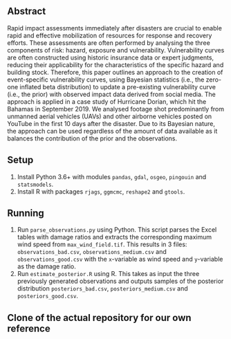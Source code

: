 ## Abstract
Rapid impact assessments immediately after disasters are crucial to enable rapid and effective mobilization of resources for response and recovery efforts. These assessments are often performed by analysing the three components of risk: hazard, exposure and vulnerability. Vulnerability curves are often constructed using historic insurance data or expert judgments, reducing their applicability for the characteristics of the specific hazard and building stock. Therefore, this paper outlines an approach to the creation of event-specific vulnerability curves, using Bayesian statistics (i.e., the zero-one inflated beta distribution) to update a pre-existing vulnerability curve (i.e., the prior) with observed impact data derived from social media. The approach is applied in a case study of Hurricane Dorian, which hit the Bahamas in September 2019. We analysed footage shot predominantly from unmanned aerial vehicles (UAVs) and other airborne vehicles posted on YouTube in the first 10 days after the disaster. Due to its Bayesian nature, the approach can be used regardless of the amount of data available as it balances the contribution of the prior and the observations.

## Setup
1. Install Python 3.6+ with modules `pandas`, `gdal`, `osgeo`, `pingouin` and `statsmodels`.
2. Install R with packages `rjags`, `ggmcmc`, `reshape2` and `gtools`.

## Running
1. Run `parse_observations.py` using Python. This script parses the Excel tables with damage ratios and extracts the corresponding maximum wind speed from `max_wind_field.tif`. This results in 3 files: `observations_bad.csv`, `observations_medium.csv` and `observations_good.csv` with the `x`-variable as wind speed and `y`-variable as the damage ratio.
2. Run `estimate_posterior.R` using R. This takes as input the three previously generated observations and outputs samples of the posterior distribution `posteriors_bad.csv`, `posteriors_medium.csv` and `posteriors_good.csv`.

## Clone of the actual repository for our own reference 